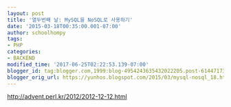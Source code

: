 ```yaml
---
layout: post
title: '열두번째 날: MySQL을 NoSQL로 사용하기'
date: '2015-03-18T00:35:00.001-07:00'
author: schoolhompy
tags:
- PHP
categories:
- BACKEND
modified_time: '2017-06-25T02:22:53.139-07:00'
blogger_id: tag:blogger.com,1999:blog-4954243635432022205.post-6144717339676782188
blogger_orig_url: https://yunhos.blogspot.com/2015/03/mysql-nosql_18.html
---
```


http://advent.perl.kr/2012/2012-12-12.html